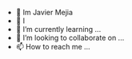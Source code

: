 - 👋 Im Javier Mejia
- 👀 I 
- 🌱 I’m currently learning ...
- 💞️ I’m looking to collaborate on ...
- 📫 How to reach me ...

<!---
Letsalljustvibe/Letsalljustvibe is a ✨ special ✨ repository because its `README.md` (this file) appears on your GitHub profile.
You can click the Preview link to take a look at your changes.
--->
